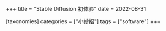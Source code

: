 +++
title = "Stable Diffusion 初体验"
date = 2022-08-31

[taxonomies]
categories = ["小妙招"]
tags = ["software"]
+++


